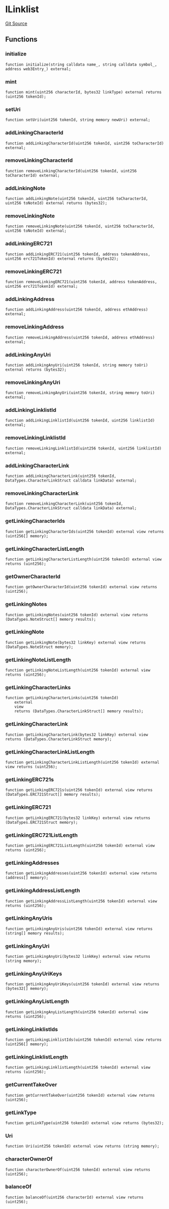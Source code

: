 # ILinklist
[Git Source](https://github.com/Crossbell-Box/Crossbell-Contracts/blob/4ba4e225416bca003567c0e6ae31b9c6258df17e/contracts/interfaces/ILinklist.sol)


## Functions
### initialize


```solidity
function initialize(string calldata name_, string calldata symbol_, address web3Entry_) external;
```

### mint


```solidity
function mint(uint256 characterId, bytes32 linkType) external returns (uint256 tokenId);
```

### setUri


```solidity
function setUri(uint256 tokenId, string memory newUri) external;
```

### addLinkingCharacterId


```solidity
function addLinkingCharacterId(uint256 tokenId, uint256 toCharacterId) external;
```

### removeLinkingCharacterId


```solidity
function removeLinkingCharacterId(uint256 tokenId, uint256 toCharacterId) external;
```

### addLinkingNote


```solidity
function addLinkingNote(uint256 tokenId, uint256 toCharacterId, uint256 toNoteId) external returns (bytes32);
```

### removeLinkingNote


```solidity
function removeLinkingNote(uint256 tokenId, uint256 toCharacterId, uint256 toNoteId) external;
```

### addLinkingERC721


```solidity
function addLinkingERC721(uint256 tokenId, address tokenAddress, uint256 erc721TokenId) external returns (bytes32);
```

### removeLinkingERC721


```solidity
function removeLinkingERC721(uint256 tokenId, address tokenAddress, uint256 erc721TokenId) external;
```

### addLinkingAddress


```solidity
function addLinkingAddress(uint256 tokenId, address ethAddress) external;
```

### removeLinkingAddress


```solidity
function removeLinkingAddress(uint256 tokenId, address ethAddress) external;
```

### addLinkingAnyUri


```solidity
function addLinkingAnyUri(uint256 tokenId, string memory toUri) external returns (bytes32);
```

### removeLinkingAnyUri


```solidity
function removeLinkingAnyUri(uint256 tokenId, string memory toUri) external;
```

### addLinkingLinklistId


```solidity
function addLinkingLinklistId(uint256 tokenId, uint256 linklistId) external;
```

### removeLinkingLinklistId


```solidity
function removeLinkingLinklistId(uint256 tokenId, uint256 linklistId) external;
```

### addLinkingCharacterLink


```solidity
function addLinkingCharacterLink(uint256 tokenId, DataTypes.CharacterLinkStruct calldata linkData) external;
```

### removeLinkingCharacterLink


```solidity
function removeLinkingCharacterLink(uint256 tokenId, DataTypes.CharacterLinkStruct calldata linkData) external;
```

### getLinkingCharacterIds


```solidity
function getLinkingCharacterIds(uint256 tokenId) external view returns (uint256[] memory);
```

### getLinkingCharacterListLength


```solidity
function getLinkingCharacterListLength(uint256 tokenId) external view returns (uint256);
```

### getOwnerCharacterId


```solidity
function getOwnerCharacterId(uint256 tokenId) external view returns (uint256);
```

### getLinkingNotes


```solidity
function getLinkingNotes(uint256 tokenId) external view returns (DataTypes.NoteStruct[] memory results);
```

### getLinkingNote


```solidity
function getLinkingNote(bytes32 linkKey) external view returns (DataTypes.NoteStruct memory);
```

### getLinkingNoteListLength


```solidity
function getLinkingNoteListLength(uint256 tokenId) external view returns (uint256);
```

### getLinkingCharacterLinks


```solidity
function getLinkingCharacterLinks(uint256 tokenId)
    external
    view
    returns (DataTypes.CharacterLinkStruct[] memory results);
```

### getLinkingCharacterLink


```solidity
function getLinkingCharacterLink(bytes32 linkKey) external view returns (DataTypes.CharacterLinkStruct memory);
```

### getLinkingCharacterLinkListLength


```solidity
function getLinkingCharacterLinkListLength(uint256 tokenId) external view returns (uint256);
```

### getLinkingERC721s


```solidity
function getLinkingERC721s(uint256 tokenId) external view returns (DataTypes.ERC721Struct[] memory results);
```

### getLinkingERC721


```solidity
function getLinkingERC721(bytes32 linkKey) external view returns (DataTypes.ERC721Struct memory);
```

### getLinkingERC721ListLength


```solidity
function getLinkingERC721ListLength(uint256 tokenId) external view returns (uint256);
```

### getLinkingAddresses


```solidity
function getLinkingAddresses(uint256 tokenId) external view returns (address[] memory);
```

### getLinkingAddressListLength


```solidity
function getLinkingAddressListLength(uint256 tokenId) external view returns (uint256);
```

### getLinkingAnyUris


```solidity
function getLinkingAnyUris(uint256 tokenId) external view returns (string[] memory results);
```

### getLinkingAnyUri


```solidity
function getLinkingAnyUri(bytes32 linkKey) external view returns (string memory);
```

### getLinkingAnyUriKeys


```solidity
function getLinkingAnyUriKeys(uint256 tokenId) external view returns (bytes32[] memory);
```

### getLinkingAnyListLength


```solidity
function getLinkingAnyListLength(uint256 tokenId) external view returns (uint256);
```

### getLinkingLinklistIds


```solidity
function getLinkingLinklistIds(uint256 tokenId) external view returns (uint256[] memory);
```

### getLinkingLinklistLength


```solidity
function getLinkingLinklistLength(uint256 tokenId) external view returns (uint256);
```

### getCurrentTakeOver


```solidity
function getCurrentTakeOver(uint256 tokenId) external view returns (uint256);
```

### getLinkType


```solidity
function getLinkType(uint256 tokenId) external view returns (bytes32);
```

### Uri


```solidity
function Uri(uint256 tokenId) external view returns (string memory);
```

### characterOwnerOf


```solidity
function characterOwnerOf(uint256 tokenId) external view returns (uint256);
```

### balanceOf


```solidity
function balanceOf(uint256 characterId) external view returns (uint256);
```

